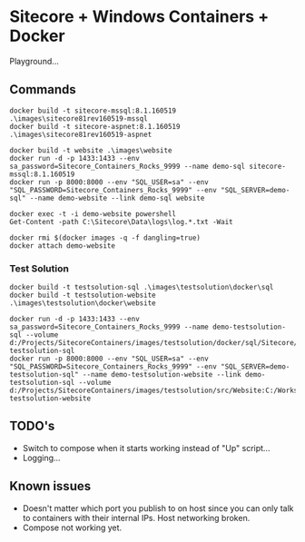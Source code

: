 # Sitecore + Windows Containers + Docker #

Playground...

## Commands ##

	docker build -t sitecore-mssql:8.1.160519 .\images\sitecore81rev160519-mssql
	docker build -t sitecore-aspnet:8.1.160519 .\images\sitecore81rev160519-aspnet

	docker build -t website .\images\website
	docker run -d -p 1433:1433 --env sa_password=Sitecore_Containers_Rocks_9999 --name demo-sql sitecore-mssql:8.1.160519
	docker run -p 8000:8000 --env "SQL_USER=sa" --env "SQL_PASSWORD=Sitecore_Containers_Rocks_9999" --env "SQL_SERVER=demo-sql" --name demo-website --link demo-sql website

	docker exec -t -i demo-website powershell
	Get-Content -path C:\Sitecore\Data\logs\log.*.txt -Wait

	docker rmi $(docker images -q -f dangling=true)
	docker attach demo-website

### Test Solution ###

	docker build -t testsolution-sql .\images\testsolution\docker\sql
	docker build -t testsolution-website .\images\testsolution\docker\website

	docker run -d -p 1433:1433 --env sa_password=Sitecore_Containers_Rocks_9999 --name demo-testsolution-sql --volume d:/Projects/SitecoreContainers/images/testsolution/docker/sql/Sitecore/Databases:C:/Data testsolution-sql
	docker run -p 8000:8000 --env "SQL_USER=sa" --env "SQL_PASSWORD=Sitecore_Containers_Rocks_9999" --env "SQL_SERVER=demo-testsolution-sql" --name demo-testsolution-website --link demo-testsolution-sql --volume d:/Projects/SitecoreContainers/images/testsolution/src/Website:C:/Workspace testsolution-website

## TODO's ##

- Switch to compose when it starts working instead of "Up" script...
- Logging...

## Known issues ##

- Doesn't matter which port you publish to on host since you can only talk to containers with their internal IPs. Host networking broken.
- Compose not working yet.
